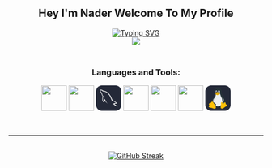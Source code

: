 <div align="center">
  <h2> Hey I'm Nader Welcome To My Profile </h2>
</div>


<div align="center">
  <a href="https://git.io/typing-svg">
    <img src="https://readme-typing-svg.demolab.com?font=Fira+Code&pause=1000&color=543DF7&random=false&width=435&lines=Github+is+not+Cloud+Stoarge" alt="Typing SVG" />
  </a>
</div>


<div align="center">
  <img width="400" src="https://i.pinimg.com/564x/b3/6b/78/b36b788af810f74780450f3b5d2e4a02.jpg">
</div>

<br>

<h3 align="center">Languages and Tools:</h3>
<p align="center">
  <img width="50" height="50" src="https://raw.githubusercontent.com/jmnote/z-icons/master/svg/python.svg">
  <img width="50" height="50" src="https://raw.githubusercontent.com/jmnote/z-icons/master/svg/javascript.svg"> 
  <img width="50" height="50" src="https://raw.githubusercontent.com/tandpfun/skill-icons/d1c752b99bb25a0e5aa363bae1db2809173ee966/icons/MySQL-Dark.svg">
  <img width="50" height="50" src="https://raw.githubusercontent.com/jmnote/z-icons/master/svg/php.svg">
  <img width="50" height="50" src="https://raw.githubusercontent.com/jmnote/z-icons/master/svg/java.svg">
  <img width="50" height="50" src="https://raw.githubusercontent.com/jmnote/z-icons/master/svg/bash.svg">
  <img width="50" height="50" src="https://raw.githubusercontent.com/tandpfun/skill-icons/d1c752b99bb25a0e5aa363bae1db2809173ee966/icons/Linux-Dark.svg">
</p> 

<br>
<hr>
<br>

<div align="center">
<a href="https://git.io/streak-stats"><img src="https://github-readme-streak-stats.herokuapp.com?user=iSw4Gi&theme=tokyonight&border_radius=30&date_format=M%20j%5B%2C%20Y%5D" alt="GitHub Streak" /></a>
</div>
